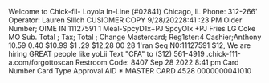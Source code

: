 Welcome to Chìck-fil- Loyola In-Line (#02841) Chicago, IL Phone: 312-266' Operator: Lauren Slllch CUSIOMER COPY 9/28/20228:41 :23 PM Older Number; OIME IN 11127591 1 Meal-SpcyD1x+PJ SpcyOlx +PJ Fries LG Coke MO Sub. Total ; Tax; Total ; Change Mastercard; Reg1ster:4 Cashier;Anthony 10.59 0.40 $10.99 $1 .29 $12,28 00 28 1'ran Seq N0:11127591 $12, We are hiring GREAT people like yoLii Text "CFA" to (312) 561-4919 .chick-f11-a.com/forgottoscan Restroom Code: 8407 Sep 28 2022 8:41 pm Card Number Card Type Approval AID * MASTER CARD 4528 0000000041010